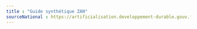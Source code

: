 ```yaml
---
title : "Guide synthétique ZAN"
sourceNational : https://artificialisation.developpement-durable.gouv.fr/sites/artificialisation/files/fichiers/2023/11/ZAN%20DP%2027nov23_VF.pdf
---
```

